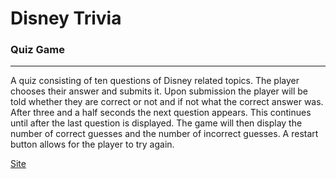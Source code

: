# Disney Trivia

### Quiz Game

- - - 

A quiz consisting of ten questions of Disney related topics. The player chooses their answer and submits it. Upon submission the player will be told whether they are correct or not and if not what the correct answer was. After three and a half seconds the next question appears. This continues until after the last question is displayed. The game will then display the number of correct guesses and the number of incorrect guesses. A restart button allows for the player to try again.

[Site](https://urangel.github.io/TriviaGame/)
